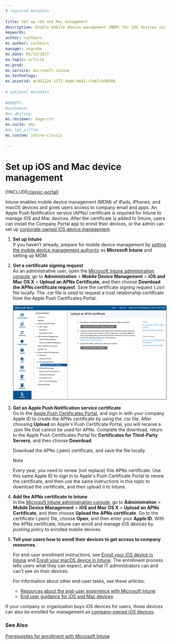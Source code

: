```yaml
---
# required metadata

title: Set up iOS and Mac management 
description: Enable mobile device management (MDM) for iOS devices including iPads and iPhones as well as Mac OS X devices with Microsoft Intune.
keywords:
author: nathbarn
ms.author: nathbarn
manager: angrobe
ms.date: 03/13/2017
ms.topic: article
ms.prod:
ms.service: microsoft-intune
ms.technology:
ms.assetid: dc451224-1372-4b84-b641-cfa67cb3849b

# optional metadata

#ROBOTS:
#audience:
#ms.devlang:
ms.reviewer: dagerrit
ms.suite: ems
#ms.tgt_pltfrm:
ms.custom: intune-classic

---
```


# Set up iOS and Mac device management

[!INCLUDE[classic-portal](../includes/classic-portal.md)]

Intune enables mobile device management (MDM) of iPads, iPhones, and macOS devices and gives users access to company email and apps. An Apple Push Notification service (APNs) certificate is required for Intune to manage iOS and Mac devices. After the certificate is added to Intune, users can install the Company Portal app to enroll their devices, or the admin can set up [corporate-owned iOS device management](enroll-corporate-owned-ios-devices-in-microsoft-intune.md).

1.  **Set up Intune**<br>
    If you haven’t already, prepare for mobile device management by  [setting the mobile device management authority](prerequisites-for-enrollment.md#step-2-set-mdm-authority) as **Microsoft Intune** and setting up MDM.

2.  **Get a certificate signing request**<br>
    As an administrative user, open the [Microsoft Intune administration console](https://manage.microsoft.com), go to **Administration** &gt; **Mobile Device Management** &gt; **iOS and Mac OS X** &gt; **Upload an APNs Certificate**, and then choose **Download the APNs certificate request**. Save the certificate signing request (.csr) file locally. The .csr file is used to request a trust relationship certificate from the Apple Push Certificates Portal.

    ![Upload APNs certificate dialog box](../media/Intune-iOS-enrollment-with-apns.png)

3.  **Get an Apple Push Notification service certificate**<br>
    Go to the [Apple Push Certificates Portal](http://go.microsoft.com/fwlink/?LinkId=269844), and sign in with your company Apple ID to create the APNs certificate by using the .csr file. After choosing **Upload** on Apple's Push Certificate Portal, you will receive a .json file that cannot be used for APNs. Complete the download, return to the Apple Push Certificates Portal for **Certificates for Third-Party Servers**, and then choose **Download**.

    Download the APNs (.pem) certificate, and save the file locally.

	> [!NOTE]
	> Every year, you need to renew (not replace) this APNs certificate. Use this same Apple ID to sign in to Apple's Push Certificate Portal to renew the certificate, and then use the same instructions in this topic to download the certificate, and then upload it to Intune.

4.  **Add the APNs certificate to Intune**<br>
    In the [Microsoft Intune administration console](https://manage.microsoft.com), go to **Administration** &gt; **Mobile Device Management** &gt; **iOS and Mac OS X** &gt; **Upload an APNs Certificate**, and then choose **Upload the APNs certificate**. Go to the certificate (.pem) file, choose **Open**, and then enter your **Apple ID**. With the APNs certificate, Intune can enroll and manage iOS devices by pushing policy to enrolled mobile devices.

5.  **Tell your users how to enroll their devices to get access to company resources.**

    For end-user enrollment instructions, see [Enroll your iOS device in Intune](https://docs.microsoft.com/intune-user-help/enroll-your-device-in-intune-ios) and [Enroll your macOS device in Intune](https://docs.microsoft.com/intune-user-help/enroll-your-device-in-intune-macos). The enrollment process tells users what they can expect, and what IT administrators can and can't see on their devices.

	For information about other end-user tasks, see these articles:
    - [Resources about the end-user experience with Microsoft Intune](/intune/end-user-educate)
    - [End user guidance for iOS and Mac devices](https://docs.microsoft.com/intune-user-help/using-your-ios-or-macOS-device-with-intune)

If your company or organization buys iOS devices for users, those devices can also be enrolled for management as [company-owned iOS devices](enroll-corporate-owned-ios-devices-in-microsoft-intune.md).

### See Also
[Prerequisites for enrollment with Microsoft Intune](prerequisites-for-enrollment.md)
